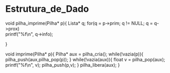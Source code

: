 # Estrutura_de_Dado
void pilha_imprime(Pilha* p){
     Lista* q;
     for(q = p->prim; q != NULL; q = q->prox)     
           printf("%f\n", q->info);
           
}

void imprime(Pilha* p){
     Pilha* aux = pilha_cria();
     while(!vazia(p)){
         pilha_push(aux,pilha_pop(p));
     }
     while(!vazia(aux)){
         float v = pilha_pop(aux);
         printf("%f\n", v);
         pilha_push(p,v);
     }
     pilha_libera(aux);
}
